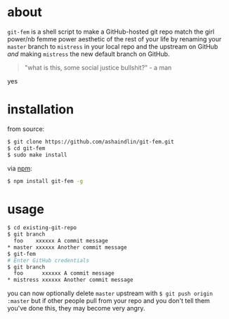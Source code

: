 # about

`git-fem` is a shell script to make a GitHub-hosted git repo match the girl power/nb femme power aesthetic of the rest of your life by renaming your `master` branch to `mistress` in your local repo and the upstream on GitHub *and* making `mistress` the new default branch on GitHub.

> "what is this, some social justice bullshit?" - a man

yes

# installation

from source:

``` bash
$ git clone https://github.com/ashaindlin/git-fem.git
$ cd git-fem
$ sudo make install
```

via [npm](https://nodejs.org/en/download/):

```bash
$ npm install git-fem -g
```

# usage

``` bash
$ cd existing-git-repo
$ git branch
  foo    xxxxxx A commit message
* master xxxxxx Another commit message
$ git-fem
# Enter GitHub credentials
$ git branch
  foo      xxxxxx A commit message
* mistress xxxxxx Another commit message
```

you can now optionally delete `master` upstream with `$ git push origin :master` but if other people pull from your repo and you don't tell them you've done this, they may become very angry.
